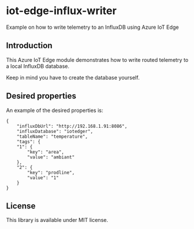 # iot-edge-influx-writer

Example on how to write telemetry to an InfluxDB using Azure IoT Edge

## Introduction

This Azure IoT Edge module demonstrates how to write routed telemetry to a local InfluxDB database.

Keep in mind you have to create the database yourself.

## Desired properties

An example of the desired properties is:

    {
        "influxDbUrl": "http://192.168.1.91:8086",
        "influxDatabase": "iotedger",
        "tableName": "temperature",
        "tags": {
        "1": {
            "key": "area",
            "value": "ambiant"
        },
        "2": {
            "key": "prodline",
            "value": "1"
        }
    }

## License

This library is available under MIT license.
